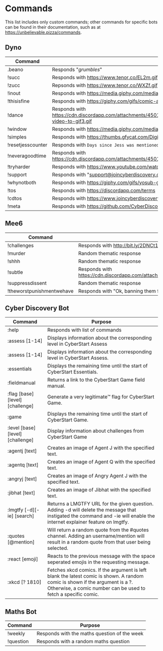 # Commands

This list includes only custom commands; other commands for specific bots can be found in their documentation, such as at https://unbelievable.pizza/commands.

## Dyno
Command | Purpose
--- | ---
.beano | Responds "_grumbles_"
!succ | Responds with https://www.tenor.co/EL2m.gif
!zucc | Repsonds with https://www.tenor.co/WXZf.gif
!inout | Responds with https://media.giphy.com/media/11gC4odpiRKuha/giphy.gif| @everyone
!thisisfine | Responds with https://giphy.com/gifs/comic-adult-swim-this-is-fine-3o6UBpHgaXFDNAuttm
!dance | Responds with https://cdn.discordapp.com/attachments/450107193820446722/484757289476030465/ezgif.com-video-to-gif3.gif
!window | Responds with https://media.giphy.com/media/c6DIpCp1922KQ/giphy.gif
!simples | Responds with https://thumbs.gfycat.com/DigitalGrandBrocketdeer-small.gif
!resetjesscounter | Responds with `Days since Jess was mentioned: 0`
!neveragoodtime | Responds with https://cdn.discordapp.com/attachments/450107193820446722/546655387886157824/unknown.png
!tryharder | Responds with https://www.youtube.com/watch?v=t-bgRQfeW64
!support | Responds with "support@joincyberdiscovery.com"
!whynotboth | Responds with https://giphy.com/gifs/yosub-girl-taco-why-not-both-3o85xIO33l7RlmLR4I
!tos | Responds with https://discordapp.com/terms
!cdtos | Responds with https://www.joincyberdiscovery.com/terms
!meta | Responds with https://github.com/CyberDiscovery/meta

## Mee6
Command | Purpose
--- | ---
!challenges | Responds with http://bit.ly/2DNCt16
!murder | Random thematic response
!shhh | Random thematic response 
!subtle | Responds with https://cdn.discordapp.com/attachments/463657120441696256/560247422912167949/unknown.png
!suppressdissent | Random thematic response 
!theworstpunishmentwehave | Responds with "Ok, banning them from the Q&A server!"

## Cyber Discovery Bot
Command | Purpose
--- | ---
:help | Responds with list of commands
:assess [1-14] | Displays information about the corresponding level in CyberStart Assess
:assess [1-14] | Displays information about the corresponding level in CyberStart Assess.
:essentials | Displays the remaining time until the start of CyberStart Essentials.
:fieldmanual | Returns a link to the CyberStart Game field manual.
:flag [base] [level] [challenge] | Generate a very legitimate™️ flag for CyberStart Game.
:game | Displays the remaining time until the start of CyberStart Game.
:level [base] [level] [challenge] | Display information about challenges from CyberStart Game
:agentj [text] | Creates an image of Agent J with the specified text.
:agentq [text] | Creates an image of Agent Q with the specified text.
:angryj [text] | Creates an image of Angry Agent J with the specified text.
:jibhat [text] | Creates an image of Jibhat with the specified text.
:lmgtfy [-d][-ie] [search] | Returns a LMGTFY URL for the given question. Adding -d will delete the message that instigated the command and -ie will enable the internet explainer feature on lmgtfy.
:quotes [@mention] | Will return a random quote from the #quotes channel. Adding an username/mention will result in a random quote from that user being selected.
:react [emoji] | Reacts to the previous message with the space seperated emojis in the requesting message.
:xkcd [? 1810] | Fetches xkcd comics. If the argument is left blank the latest comic is shown. A random comic is shown if the argument is a ?. Otherwise, a comic number can be used to fetch a specific comic.

## Maths Bot
Command | Purpose
--- | ---
!weekly | Responds with the maths question of the week
!question | Responds with a random maths question
